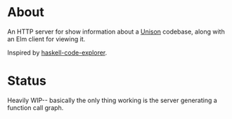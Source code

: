 # About

An HTTP server for show information about a [Unison](http://unisonweb.org/) codebase, along with an Elm client for viewing it.

Inspired by [haskell-code-explorer](https://github.com/alexwl/haskell-code-explorer).

# Status

Heavily WIP-- basically the only thing working is the server generating a function call graph.
